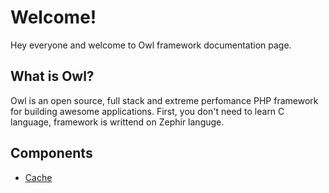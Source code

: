 Welcome!
========

Hey everyone and welcome to Owl framework documentation page.

## What is Owl?

Owl is an open source, full stack and extreme perfomance PHP framework for building awesome applications.
First, you don't need to learn C language, framework is writtend on Zephir languge.

## Components

+ [Cache](cache.md)